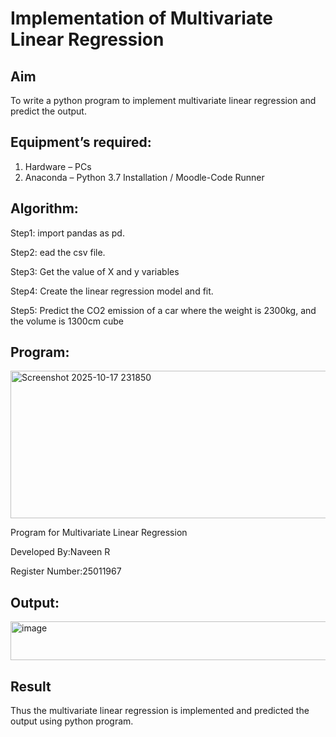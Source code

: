 # Implementation of Multivariate Linear Regression
## Aim
To write a python program to implement multivariate linear regression and predict the output.
## Equipment’s required:
1.	Hardware – PCs
2.	Anaconda – Python 3.7 Installation / Moodle-Code Runner
## Algorithm:
Step1: import pandas as pd.

Step2: ead the csv file.

Step3: Get the value of X and y variables

Step4: Create the linear regression model and fit.

Step5: Predict the CO2 emission of a car where the weight is 2300kg, and the volume is 1300cm cube

## Program:

<img width="798" height="236" alt="Screenshot 2025-10-17 231850" src="https://github.com/user-attachments/assets/119c5a01-8046-464a-9028-7b4af1ba2cff" />


Program for Multivariate Linear Regression

Developed By:Naveen R

Register Number:25011967


## Output:

<img width="615" height="62" alt="image" src="https://github.com/user-attachments/assets/2e0755fa-9d98-4568-9282-88cd5279478a" />



<br>

## Result
Thus the multivariate linear regression is implemented and predicted the output using python program.
